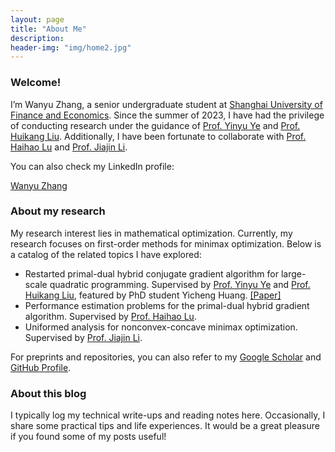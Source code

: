 ```yaml
---
layout: page
title: "About Me"
description: 
header-img: "img/home2.jpg"
---
```


### Welcome!

I’m Wanyu Zhang, a senior undergraduate student at [Shanghai University of Finance and Economics](https://english.sufe.edu.cn/). Since the summer of 2023, I have had the privilege of conducting research under the guidance of [Prof. Yinyu Ye](https://web.stanford.edu/~yyye/) and [Prof. Huikang Liu](https://huikang2019.github.io/). Additionally, I have been fortunate to collaborate with [Prof. Haihao Lu](https://mitsloan.mit.edu/faculty/directory/haihao-lu) and [Prof. Jiajin Li](https://gerrili1996.github.io/).

You can also check my LinkedIn profile:

<script src="https://platform.linkedin.com/badges/js/profile.js" async defer type="text/javascript"></script>

<div class="badge-base LI-profile-badge" data-locale="zh_CN" data-size="medium" data-theme="light" data-type="HORIZONTAL" data-vanity="zwanyu" data-version="v1"><a class="badge-base__link LI-simple-link" href="https://cn.linkedin.com/in/zwanyu/zh-cn?trk=profile-badge">Wanyu Zhang</a></div>

### About my research

My research interest lies in mathematical optimization. Currently, my research focuses on first-order methods for minimax optimization. Below is a catalog of the related topics I have explored:

- Restarted primal-dual hybrid conjugate gradient algorithm for large-scale quadratic programming. Supervised by [Prof. Yinyu Ye](https://web.stanford.edu/~yyye/) and [Prof. Huikang Liu](https://huikang2019.github.io/), featured by PhD student Yicheng Huang. [[Paper]](https://arxiv.org/abs/2405.16160)
- Performance estimation problems for the primal-dual hybrid gradient algorithm. Supervised by [Prof. Haihao Lu](https://mitsloan.mit.edu/faculty/directory/haihao-lu).
- Uniformed analysis for nonconvex-concave minimax optimization. Supervised by [Prof. Jiajin Li](https://gerrili1996.github.io/).

For preprints and repositories, you can also refer to my [Google Scholar](https://scholar.google.com.hk/citations?user=Xt9MRH8AAAAJ&hl=zh-CN) and [GitHub Profile](https://github.com/zwyhahaha).

### About this blog

I typically log my technical write-ups and reading notes here. Occasionally, I share some practical tips and life experiences. It would be a great pleasure if you found some of my posts useful!
